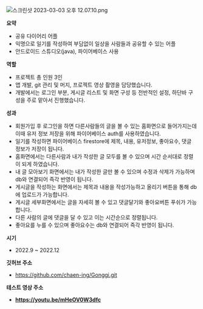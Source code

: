 ![스크린샷 2023-03-03 오후 12.07.10.png](https://s3-us-west-2.amazonaws.com/secure.notion-static.com/c482433d-5281-4ac8-8821-3d583d22b425/%E1%84%89%E1%85%B3%E1%84%8F%E1%85%B3%E1%84%85%E1%85%B5%E1%86%AB%E1%84%89%E1%85%A3%E1%86%BA_2023-03-03_%E1%84%8B%E1%85%A9%E1%84%92%E1%85%AE_12.07.10.png)

**요약**

- 공유 다이어리 어플
- 익명으로 일기를 작성하여 부담없이 일상을 사람들과 공유할 수 있는 어플
- 안드로이드 스튜디오(java), 파이어베이스 사용

**역할**

- 프로젝트 총 인원 3인
- 앱 개발, git 관리 및 머지, 프로젝트 영상 촬영을 담당했습니다.
- 개발에서는 로그인 부분, 게시글 리스트 및 화면 구성 등 전반적인 설정, 하단바 구성을 주로 맡아서 진행했습니다.

**성과**

- 회원가입 후 로그인을 하면 다른사람들의 글을 볼 수 있는 홈화면으로 들어가지는데 이때 유저 정보 저장을 위해 파이어베이스 auth를 사용하였습니다.
- 일기를 작성하면 파이어베이스 firestore에 제목, 내용, 유저정보, 좋아요수, 댓글 정보가 저장이 됩니다.
- 홈화면에서는 다른사람과 내가 작성한 글 모두를 볼 수 있으며 시간 순서대로 정렬이 되게 하였습니다.
- 내 글 모아보기 화면에서는 내가 작성한 글만 볼 수 있으며 수정과 삭제가 가능하며 db와 연결되어 즉각 반영이 됩니다.
- 게시글을 작성하는 화면에서는 제목과 내용을 작성가능하고 올리기 버튼을 통해 db에 업로드가 가능합니다.
- 게시글 세부화면에서는 글을 자세히 볼 수 있고 댓글달기와 좋아요버튼 푸쉬가 가능합니다.
- 다른 사람의 글에 댓글을 달 수 있고 이는 시간순으로 정렬됩니다.
- 좋아요를 누를 수 있으며 좋아요수는 db와 연결되어 즉각 반영이 됩니다.

**시기**

- 2022.9 ~ 2022.12

**깃허브 주소**

- https://github.com/chaen-ing/Gonggi.git

**테스트 영상 주소**

- **https://youtu.be/mHeOV0W3dfc**

